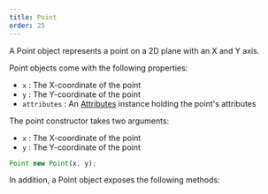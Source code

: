 ```yaml
---
title: Point
order: 25
---
```


A Point object represents a point on a 2D plane with an X and Y axis.

Point objects come with the following properties:

- `x` : The X-coordinate of the point
- `y` : The Y-coordinate of the point
- `attributes` : An [Attributes](../attributes) instance holding the point's attributes

The point constructor takes two arguments:

- `x` : The X-coordinate of the point
- `y` : The Y-coordinate of the point

```js
Point new Point(x, y);
```

In addition, a Point object exposes the following methods:

<ReadMore list />
